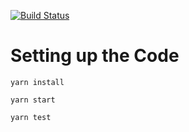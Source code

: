 [![Build Status](https://travis-ci.org/jk47/caseStudy.svg?branch=master)](https://travis-ci.org/jk47/caseStudy)

# Setting up the Code
`yarn install`

`yarn start`

`yarn test`
